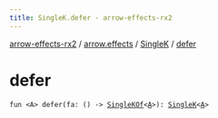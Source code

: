 ```yaml
---
title: SingleK.defer - arrow-effects-rx2
---
```


[arrow-effects-rx2](../../index.html) / [arrow.effects](../index.html) / [SingleK](index.html) / [defer](./defer.html)

# defer

`fun <A> defer(fa: () -> `[`SingleKOf`](../-single-k-of.html)`<`[`A`](defer.html#A)`>): `[`SingleK`](index.html)`<`[`A`](defer.html#A)`>`